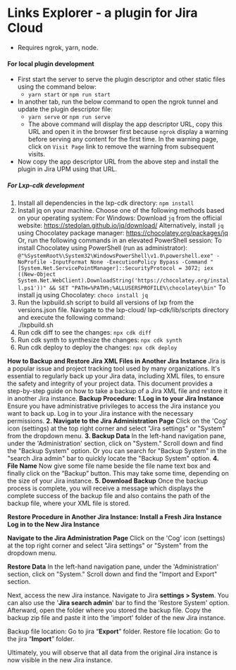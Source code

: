 # Links Explorer - a plugin for Jira Cloud

- Requires ngrok, yarn, node.

#### For local plugin development

- First start the server to serve the plugin descriptor and other static files using the command below:
  - `yarn start` or `npm run start`
- In another tab, run the below command to open the ngrok tunnel and update the plugin descriptor file:
  - `yarn serve` or `npm run serve`
  - The above command will display the app descriptor URL, copy this URL and open it in the browser first because `ngrok` display a warning before serving any content for the first time. In the warning page, click on `Visit Page` link to remove the warning from subsequent visits.
- Now copy the app descriptor URL from the above step and install the plugin in Jira UPM using that URL.

##### For Lxp-cdk development

1. Install all dependencies in the lxp-cdk directory:
   `npm install`
2. Install jq on your machine. Choose one of the following methods based on your operating system:
   For Windows:
   Download `jq` from the official website: https://stedolan.github.io/jq/download/
   Alternatively, install `jq` using Chocolatey package manager: https://chocolatey.org/packages/jq Or, run the following commands in an elevated PowerShell session:
   To install Chocolatey using PowerShell (run as administrator):
   `@"%SystemRoot%\System32\WindowsPowerShell\v1.0\powershell.exe" -NoProfile -InputFormat None -ExecutionPolicy Bypass -Command " [System.Net.ServicePointManager]::SecurityProtocol = 3072; iex ((New-Object System.Net.WebClient).DownloadString('https://chocolatey.org/install.ps1'))" && SET "PATH=%PATH%;%ALLUSERSPROFILE%\chocolatey\bin"`
   To install jq using Chocolatey:
   `choco install jq`
3. Run the lxpbuild.sh script to build all versions of lxp from the versions.json file. Navigate to the lxp-cloud/ lxp-cdk/lib/scripts directory and execute the following command:  
   ./lxpbuild.sh
4. Run cdk diff to see the changes:
   `npx cdk diff`
5. Run cdk synth to synthesize the changes:
   `npx cdk synth`
6. Run cdk deploy to deploy the changes:
   `npx cdk deploy`

   
**How to Backup and Restore Jira XML Files in Another Jira Instance**
Jira is a popular issue and project tracking tool used by many organizations. It's essential to regularly back up your Jira data, including XML files, to ensure the safety and integrity of your project data. This document provides a step-by-step guide on how to take a backup of a Jira XML file and restore it in another Jira instance.
**Backup Procedure:**
**1.Log in to your Jira Instance**
Ensure you have administrative privileges to access the Jira instance you want to back up. Log in to your Jira instance with the necessary permissions.
**2. Navigate to the Jira Administration Page**
Click on the 'Cog' icon (settings) at the top right corner and select "Jira settings" or "System" from the dropdown menu.
**3. Backup Data**
In the left-hand navigation pane, under the 'Administration' section, click on "System."
Scroll down and find the "Backup System" option.
Or you can search for "Backup System" in the "search Jira admin" bar to quickly locate the "Backup System" option.
**4. File Name**
Now give some file name beside the file name text box and finally click on the “Backup” button. This may take some time, depending on the size of your Jira instance.
**5. Download Backup**
Once the backup process is complete, you will receive a message which displays the complete success of the backup file and also contains the path of the backup file, where your XML file is stored. 

**Restore Procedure in Another Jira Instance:
Install a Fresh Jira Instance
Log in to the New Jira Instance**

**Navigate to the Jira Administration Page**
Click on the 'Cog' icon (settings) at the top right corner and select "Jira settings" or "System" from the dropdown menu.

**Restore Data**
In the left-hand navigation pane, under the 'Administration' section, click on "System."
Scroll down and find the "Import and Export" section.

Next, access the new Jira instance. Navigate to Jira **settings > System**. You can also use the '**Jira search admin**' bar to find the 'Restore System' option.
Afterward, open the folder where you stored the backup file. Copy the backup zip file and paste it into the 'import' folder of the new Jira instance. 

Backup file location: Go to jira “**Export**” folder.
Restore file location: Go to the jira “**Import**” folder.

Ultimately, you will observe that all data from the original Jira instance is now visible in the new Jira instance.




